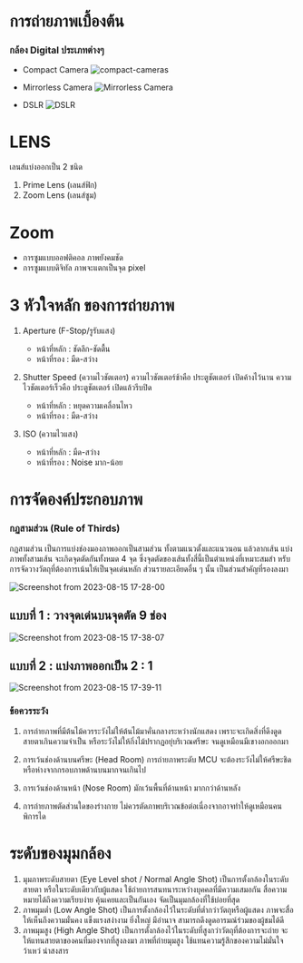 # การถ่ายภาพเบื้องต้น

### กล้อง Digital ประเภทต่างๆ

 + Compact Camera
   ![compact-cameras](https://github.com/rushmi0/Multimedia/assets/120770468/6269bf9f-599e-41b1-8b89-c91d3452c155)

 + Mirrorless Camera
   ![Mirrorless Camera](https://github.com/rushmi0/Multimedia/assets/120770468/6080bee0-5109-4b1c-881f-63c308888fca)

 + DSLR
   ![DSLR](https://github.com/rushmi0/Multimedia/assets/120770468/8a2fcc4e-d656-445b-b515-500094fa4f66)


# LENS
เลนส์แบ่งออกเป็น 2 ชนิด
1. Prime Lens (เลนส์ฟิก)
2. Zoom Lens (เลนส์ซูม)

# Zoom
 + การซูมแบบออฟติคอล ภาพยังคมชัด
 + การซูมแบบดิจิทัล ภาพจะแตกเป็นจุด pixel

# 3 หัวใจหลัก ของการถ่ายภาพ

1. Aperture (F-Stop/รูรับแสง)
   + หน้าที่หลัก : ชัดลึก-ชัดตื้น
   + หน้าที่รอง : มืด-สว่าง

2. Shutter Speed (ความไวชัตเตอร)
ความไวชัตเตอร์ช้าคือ ประตูชัตเตอร์ เปิดค้างไว้นาน
ความไวชัตเตอร์เร็วคือ ประตูชัตเตอร์ เปิดแล้วรีบปิด
   + หน้าที่หลัก : หยุดความเคลื่อนไหว
   + หน้าที่รอง : มืด-สว่าง

3. ISO (ความไวแสง)
   + หน้าที่หลัก : มืด-สว่าง
   + หน้าที่รอง : Noise มาก-น้อย

# การจัดองค์ประกอบภาพ

### กฏสามส่วน (Rule of Thirds)
กฏสามส่วน เป็นการแบ่งช่องมองภาพออกเป็นสามส่วน ทั้งตามแนวตั้งและแนวนอน แล้วลากเส้น
แบ่งภาพทั้งสามเส้น จะเกิดจุดตัดกันทั้งหมด 4 จุด ซึ่งจุดตัดของเส้นทั้งสี่นี้เป็นตำแหน่งที่เหมาะสมสำ
หรับการจัดวางวัตถุที่ต้องการเน้นให้เป็นจุดเด่นหลัก ส่วนรายละเอียดอื่น ๆ นั้น เป็นส่วนสำคัญที่รองลงมา

![Screenshot from 2023-08-15 17-28-00](https://github.com/rushmi0/Multimedia/assets/120770468/23a27797-8541-4ed1-8f01-34db0df25ab7)

## แบบที่ 1 : วางจุดเด่นบนจุดตัด 9 ช่อง
![Screenshot from 2023-08-15 17-38-07](https://github.com/rushmi0/Multimedia/assets/120770468/2312c0c9-ce0d-4f22-a41b-f48a5b86284e)

## แบบที่ 2 : แบ่งภาพออกเป็น 2 : 1
![Screenshot from 2023-08-15 17-39-11](https://github.com/rushmi0/Multimedia/assets/120770468/1e3c95c1-19ba-4e0b-a565-5d46b99ef79b)

### ข้อควรระวัง

1. การถ่ายภาพที่มีต้นไม้ควรระวังไม่ให้ต้นไม้มาคั่นกลางระหว่างนักแสดง เพราะจะเกิดสิ่งที่ดึงดูดสายตาเกินความจำเป็น หรือระวังไม่ให้กิ่งไม้ปรากฏอยุ่บริเวณศรีษะ จนดูเหมือนมีเขางอกออกมา

2. การเว้นช่องด้านบนศรีษะ (Head Room) การถ่ายภาพระดับ MCU จะต้องระวังไม่ให้ศรีษะชิดหรือห่างจากกรอบภาพด้านบนมากจนเกินไป

3. การเว้นช่องด้านหน้า (Nose Room) มักเว้นพื้นที่ด้านหน้า มากกว่าด้านหลัง

4. การถ่ายภาพตัดส่วนใดของร่างกาย ไม่ควรตัดภาพบริเวณข้อต่อเนื่องจากอาจทำให้ดูเหมือนคนพิการได


# ระดับของมุมกล้อง

1. มุมภาพระดับสายตา (Eye Level shot / Normal Angle Shot) เป็นการตั้งกล้องในระดับสายตา หรือในระดับเดียวกับผู้แสดง ใช้ถ่ายการสนทนาระหว่างบุคคลที่มีความเสมอกัน สื่อความหมายได้ถึงความเรียบง่าย คุ้นเคยและเป็นกันเอง จัดเป็นมุมกล้องที่ใช้บ่อยที่สุด
2. ภาพมุมต่ำ (Low Angle Shot) เป็นการตั้งกล้องไว้ในระดับที่ต่ำกว่าวัตถุหรือผู้แสดง ภาพจะสื่อให้เห็นถึงความมั่นคง แข็งแรงสง่างาม ยิ่งใหญ่ มีอำนาจ สามารถดึงดูดอารมณ์ร่วมของผู้ชมได้ดี
3. ภาพมุมสูง (High Angle Shot) เป็นการตั้งกล้องไว้ในระดับที่สูงกว่าวัตถุที่ต้องการจะถ่าย จะให้แทนสายตาของคนที่มองจากที่สูงลงมา ภาพที่ถ่ายมุมสูง ใช้แทนความรู้สึกของความไม่มั่นใจ ว้าเหว่ น่าสงสาร
